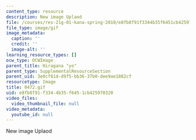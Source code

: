 ```yaml
---
content_type: resource
description: New image Uplaod
file: /courses/res-21g-01-kana-spring-2010/e8fb8f91f3344b35f6451cb425970320_0472.gif
file_type: image/gif
image_metadata:
  caption: ''
  credit: ''
  image-alt: ''
learning_resource_types: []
ocw_type: OCWImage
parent_title: Hiragana "yo"
parent_type: SupplementalResourceSection
parent_uid: 3e0cf81d-d9f5-bb36-37b0-dee9ae1882cf
resourcetype: Image
title: 0472.gif
uid: e8fb8f91-f334-4b35-f645-1cb425970320
video_files:
  video_thumbnail_file: null
video_metadata:
  youtube_id: null
---
```

New image Uplaod

